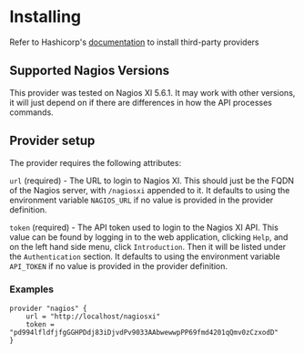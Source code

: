 # Installing

Refer to Hashicorp's [documentation](https://www.terraform.io/docs/configuration/providers.html#third-party-plugins) to install third-party providers

## Supported Nagios Versions

This provider was tested on Nagios XI 5.6.1. It may work with other versions, it will just depend on if there are differences in how the API processes commands.

## Provider setup

The provider requires the following attributes:

`url` (required) - The URL to login to Nagios XI. This should just be the FQDN of the Nagios server, with `/nagiosxi` appended to it. It defaults to using the environment variable `NAGIOS_URL` if no value is provided in the provider definition.

`token` (required) - The API token used to login to the Nagios XI API. This value can be found by logging in to the web application, clicking `Help`, and on the left hand side menu, click `Introduction`. Then it will be listed under the `Authentication` section. It defaults to using the environment variable `API_TOKEN` if no value is provided in the provider definition.

### Examples

```hcl
provider "nagios" {
    url = "http://localhost/nagiosxi"
    token = "pd994lfldfjfgGGHPDdj83iDjvdPv9033AAbwewwpPP69fmd4201qQmv0zCzxodD"
}
```